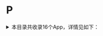 # P
<details>
<summary>
本目录共收录16个App，详情见如下：
</summary>

- [pikpak](https://github.com/zirawell/Ad-Cleaner/tree/main/Adblock/App/P/pikpak)
- [pixiv](https://github.com/zirawell/Ad-Cleaner/tree/main/Adblock/App/P/pixiv)
- [平安口袋银行](https://github.com/zirawell/Ad-Cleaner/tree/main/Adblock/App/P/%E5%B9%B3%E5%AE%89%E5%8F%A3%E8%A2%8B%E9%93%B6%E8%A1%8C)
- [平安壹钱包](https://github.com/zirawell/Ad-Cleaner/tree/main/Adblock/App/P/%E5%B9%B3%E5%AE%89%E5%A3%B9%E9%92%B1%E5%8C%85)
- [平安好车主](https://github.com/zirawell/Ad-Cleaner/tree/main/Adblock/App/P/%E5%B9%B3%E5%AE%89%E5%A5%BD%E8%BD%A6%E4%B8%BB)
- [平安证券](https://github.com/zirawell/Ad-Cleaner/tree/main/Adblock/App/P/%E5%B9%B3%E5%AE%89%E8%AF%81%E5%88%B8)
- [拼多多](https://github.com/zirawell/Ad-Cleaner/tree/main/Adblock/App/P/%E6%8B%BC%E5%A4%9A%E5%A4%9A)
- [推送加](https://github.com/zirawell/Ad-Cleaner/tree/main/Adblock/App/P/%E6%8E%A8%E9%80%81%E5%8A%A0)
- [朴朴超市](https://github.com/zirawell/Ad-Cleaner/tree/main/Adblock/App/P/%E6%9C%B4%E6%9C%B4%E8%B6%85%E5%B8%82)
- [浦发银行](https://github.com/zirawell/Ad-Cleaner/tree/main/Adblock/App/P/%E6%B5%A6%E5%8F%91%E9%93%B6%E8%A1%8C)
- [浦大喜奔](https://github.com/zirawell/Ad-Cleaner/tree/main/Adblock/App/P/%E6%B5%A6%E5%A4%A7%E5%96%9C%E5%A5%94)
- [澎湃新闻](https://github.com/zirawell/Ad-Cleaner/tree/main/Adblock/App/P/%E6%BE%8E%E6%B9%83%E6%96%B0%E9%97%BB)
- [皮皮搞笑](https://github.com/zirawell/Ad-Cleaner/tree/main/Adblock/App/P/%E7%9A%AE%E7%9A%AE%E6%90%9E%E7%AC%91)
- [皮皮虾](https://github.com/zirawell/Ad-Cleaner/tree/main/Adblock/App/P/%E7%9A%AE%E7%9A%AE%E8%99%BE)
- [票根](https://github.com/zirawell/Ad-Cleaner/tree/main/Adblock/App/P/%E7%A5%A8%E6%A0%B9)
- [配音秀](https://github.com/zirawell/Ad-Cleaner/tree/main/Adblock/App/P/%E9%85%8D%E9%9F%B3%E7%A7%80)

</details>